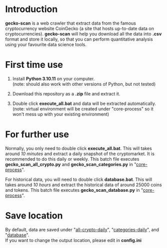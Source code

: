 # Introduction
**gecko-scan** is a web crawler that extract data from the famous cryptocurrency website CoinGecko (a site that hosts up-to-date data on cryptocurrencies). **gecko-scan** will help you download all the data into **.csv** format and store it locally, so that you can perform quantitative analysis using your favourite data science tools.

# First time use
1. Install **Python 3.10.11** on your computer. \
(note: should also work with other versions of Python, but not tested)

2. Download this repository as a **.zip** file and extract it.
3. Double click **execute_all.bat** and data will be extracted automatically. \
(note: virtual environment will be created under "core-process" so it won't mess up with your existing environment)

# For further use
Normally, you only need to double click **execute_all.bat**. This will takes around *10 minutes* and extract a daily snapshot of the cryptomarket. It is recommended to do this daily or weekly. This batch file executes **gecko_scan_all_crypto.py** and **gecko_scan_categories.py** in "<ins>core-process</ins>".

For historical data, you will need to double click **database.bat**. This will takes around *10 hours* and extract the historical data of around 25000 coins and tokens. This batch file executes **gecko_scan_database.py** in "<ins>core-process</ins>".

# Save location
By default, data are saved under "<ins>all-crypto-daily</ins>", "<ins>categories-daily</ins>", and "<ins>database</ins>". \
If you want to change the output location, please edit in **config.ini**
